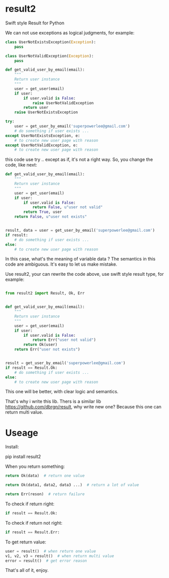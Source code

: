# result2

Swift style Result for Python

We can not use exceptions as logical judgments, for example:

``` python
class UserNotExistsException(Exception):
    pass

class UserNotValidException(Exception):
    pass

def get_valid_user_by_email(email):
    """
    Return user instance
    """
    user = get_user(email)
    if user:
        if user.valid is False:
            raise UserNotValidException
        return user
    raise UserNotExistsException

try:
    user = get_user_by_email('superpowerlee@gmail.com')
    # do something if user exists ...
except UserNotExistsException, e:
    # to create new user page with reason
except UserNotValidException, e:
    # to create new user page with reason
```

this code use try .. except as if, it's not a right way. So, you change the code, like next:

``` python
def get_valid_user_by_email(email):
    """
    Return user instance
    """
    user = get_user(email)
    if user:
        if user.valid is False:
            return False, u"user not valid"
        return True, user
    return False, u"user not exists"


result, data = user = get_user_by_email('superpowerlee@gmail.com')
if result:
    # do something if user exists ...
else:
    # to create new user page with reason

```

In this case, what's the meaning of variable data ? The semantics in this code are ambiguous. It's easy to let us make mistake.

Use result2, your can rewrite the code above, use swift style result type, for example:

``` python

from result2 import Result, Ok, Err


def get_valid_user_by_email(email):
    """
    Return user instance
    """
    user = get_user(email)
    if user:
        if user.valid is False:
            return Err("user not valid")
        return Ok(user)
    return Err("user not exists")


result = get_user_by_email('superpowerlee@gmail.com')
if result == Result.Ok:
    # do something if user exists ...
else:
    # to create new user page with reason
```

This one will be better, with clear logic and semantics.

That's why i write this lib. Thers is a similar lib https://github.com/dbrgn/result, why write new one? Because this one can return multi value.



# Useage

Install:

pip install result2

When you return something:

``` python
return Ok(data)  # return one value

return Ok(data1, data2, data3 ...)  # return a lot of value

return Err(reson)  # return failure
```



To check if return right:

``` python
if result == Result.Ok:
```



To check if return not right:

``` python
if result == Result.Err:
```



To get return value:

``` python
user = result()  # when return one value
v1, v2, v3 = result()  # when return multi value
error = result()  # get error reason
```



That's all of it, enjoy.